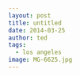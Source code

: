 ```yaml
---
layout: post
title: untitled
date: 2014-03-25
author: ted
tags:
  - los angeles
image: MG-6625.jpg
---
```

